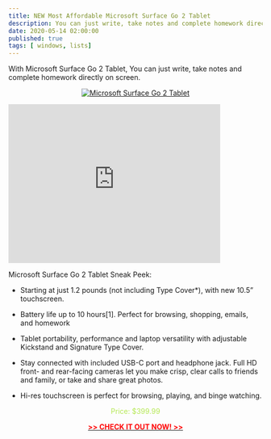 ```yaml
---
title: NEW Most Affordable Microsoft Surface Go 2 Tablet
description: You can just write, take notes and complete homework directly on screen.
date: 2020-05-14 02:00:00
published: true
tags: [ windows, lists]
---
```


With  Microsoft Surface Go 2 Tablet, You can just write, take notes and complete homework directly on screen.

<p align="center">
    <a href="https://amzn.to/35UYbMm" >
        <img src="https://images-na.ssl-images-amazon.com/images/I/716%2BJrr-zKL._AC_SL1500_.jpg" alt=" Microsoft Surface Go 2 Tablet" title=" Microsoft Surface Go 2 Tablet"  />
    </a>
</p>


<div class="video-responsive">
    <iframe width="420" height="315" src="https://www.youtube.com/embed/YNPO5kKTnJ0" frameborder="0" allowfullscreen></iframe>
</div>

Microsoft Surface Go 2 Tablet Sneak Peek:

*   Starting at just 1.2 pounds (not including Type Cover*), with new 10.5” touchscreen.

*   Battery life up to 10 hours[1]. Perfect for browsing, shopping, emails, and homework

*   Tablet portability, performance and laptop versatility with adjustable Kickstand and Signature Type Cover.

*   Stay connected with included USB-C port and headphone jack. Full HD front- and rear-facing cameras let you make crisp, clear calls to friends and family, or take and share great photos.

*   Hi-res touchscreen is perfect for browsing, playing, and binge watching.


<p align="center" style="color: #b5e853;">
    Price: $399.99 
</p>

<p align="center">
    <a href="https://amzn.to/35UYbMm">
        <strong style="color: red;">>> CHECK IT OUT NOW! >></strong>
    </a>
</p>